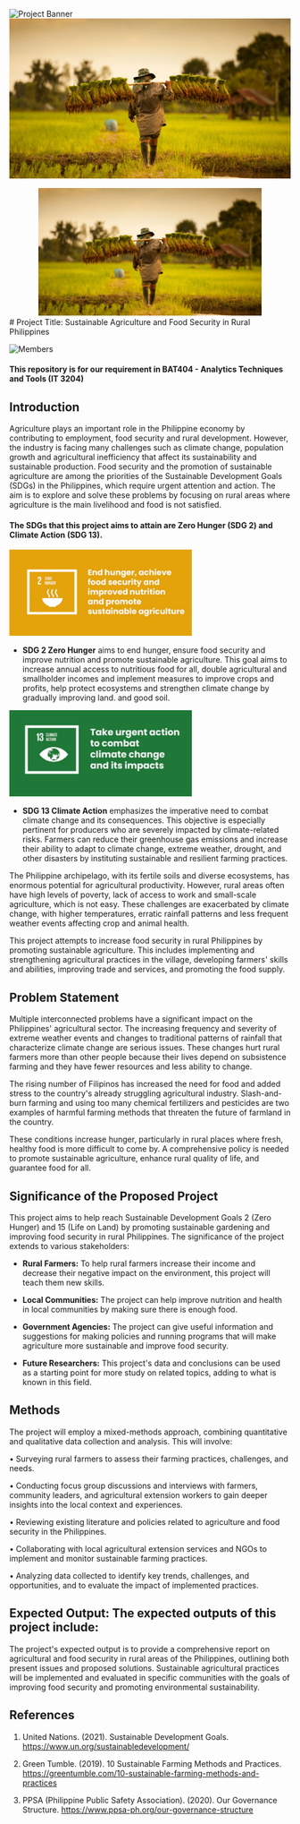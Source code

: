 ![Project Banner](https://github.com/JerichoAmargo/ATT---PROJECT-PROPOSAL/blob/main/Project%20Banner.png)
![Background](https://github.com/JerichoAmargo/ATT---PROJECT-PROPOSAL/blob/main/Background.jpg)
<div align="center">
  <img src="https://github.com/JerichoAmargo/ATT---PROJECT-PROPOSAL/blob/main/Background.jpg" alt="Image" width="400">
</div>
# Project Title: Sustainable Agriculture and Food Security in Rural Philippines

![Members](https://github.com/JerichoAmargo/ATT---PROJECT-PROPOSAL/blob/main/Members.png)
#### This repository is for our requirement in BAT404 - Analytics Techniques and Tools (IT 3204)

## Introduction
  Agriculture plays an important role in the Philippine economy by contributing to employment, food security and rural development. However, the industry is facing many challenges such as climate change, population growth and agricultural inefficiency that affect its sustainability and sustainable production. Food security and the promotion of sustainable agriculture are among the priorities of the Sustainable Development Goals (SDGs) in the Philippines, which require urgent attention and action. The aim is to explore and solve these problems by focusing on rural areas where agriculture is the main livelihood and food is not satisfied. 

#### The SDGs that this project aims to attain are Zero Hunger (SDG 2) and Climate Action (SDG 13).

![SDG 2](https://github.com/JerichoAmargo/ATT---PROJECT-PROPOSAL/blob/main/SDG%202.png)
*  **SDG 2 Zero Hunger** aims to end hunger, ensure food security and improve nutrition and promote sustainable agriculture. This goal aims to increase annual access to nutritious food for all, double agricultural and smallholder incomes and implement measures to improve crops and profits, help protect ecosystems and strengthen climate change by gradually improving land. and good soil.

![SDG 13](https://github.com/JerichoAmargo/ATT---PROJECT-PROPOSAL/blob/main/SDG%2013.png)
*  **SDG 13 Climate Action** emphasizes the imperative need to combat climate change and its consequences. This objective is especially pertinent for producers who are severely impacted by climate-related risks. Farmers can reduce their greenhouse gas emissions and increase their ability to adapt to climate change, extreme weather, drought, and other disasters by instituting sustainable and resilient farming practices.
  
The Philippine archipelago, with its fertile soils and diverse ecosystems, has enormous potential for agricultural productivity. However, rural areas often have high levels of poverty, lack of access to work and small-scale agriculture, which is not easy. These challenges are exacerbated by climate change, with higher temperatures, erratic rainfall patterns and less frequent weather events affecting crop and animal health.   

This project attempts to increase food security in rural Philippines by promoting sustainable agriculture.   This includes implementing and strengthening agricultural practices in the village, developing farmers' skills and abilities, improving trade and services, and promoting the food supply.


## Problem Statement
 Multiple interconnected problems have a significant impact on the Philippines' agricultural sector. The increasing frequency and severity of extreme weather events and changes to traditional patterns of rainfall that characterize climate change are serious issues. These changes hurt rural farmers more than other people because their lives depend on subsistence farming and they have fewer resources and less ability to change.
 
The rising number of Filipinos has increased the need for food and added stress to the country's already struggling agricultural industry. Slash-and-burn farming and using too many chemical fertilizers and pesticides are two examples of harmful farming methods that threaten the future of farmland in the country.

These conditions increase hunger, particularly in rural places where fresh, healthy food is more difficult to come by. A comprehensive policy is needed to promote sustainable agriculture, enhance rural quality of life, and guarantee food for all.


## Significance of the Proposed Project
  This project aims to help reach Sustainable Development Goals 2 (Zero Hunger) and 15 (Life on Land) by promoting sustainable gardening and improving food security in rural Philippines. The significance of the project extends to various stakeholders:
  
* **Rural Farmers:** To help rural farmers increase their income and decrease their negative impact on the environment, this project will teach them new skills.

* **Local Communities:** The project can help improve nutrition and health in local communities by making sure there is enough food.

* **Government Agencies:** The project can give useful information and suggestions for making policies and running programs that will make agriculture more sustainable and improve food security.

* **Future Researchers:** This project's data and conclusions can be used as a starting point for more study on related topics, adding to what is known in this field.

  
## Methods
The project will employ a mixed-methods approach, combining quantitative and qualitative data collection and analysis. This will involve:

•	Surveying rural farmers to assess their farming practices, challenges, and needs.

•	Conducting focus group discussions and interviews with farmers, community leaders, and agricultural extension workers to gain deeper insights into the local context and experiences.

•	Reviewing existing literature and policies related to agriculture and food security in the Philippines.

•	Collaborating with local agricultural extension services and NGOs to implement and monitor sustainable farming practices.

•	Analyzing data collected to identify key trends, challenges, and opportunities, and to evaluate the impact of implemented practices.

## Expected Output: The expected outputs of this project include:

  The project's expected output is to provide a comprehensive report on agricultural and food security in rural areas of the Philippines, outlining both present issues and proposed solutions. Sustainable agricultural practices will be implemented and evaluated in specific communities with the goals of improving food security and promoting environmental sustainability.

## References
1. United Nations. (2021). Sustainable Development Goals. https://www.un.org/sustainabledevelopment/

2. Green Tumble. (2019). 10 Sustainable Farming Methods and Practices. https://greentumble.com/10-sustainable-farming-methods-and-practices

3. PPSA (Philippine Public Safety Association). (2020). Our Governance Structure. https://www.ppsa-ph.org/our-governance-structure
